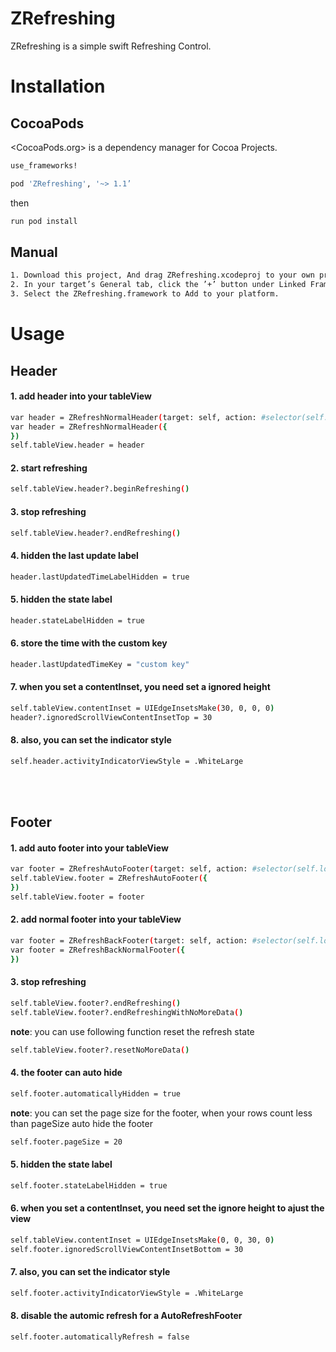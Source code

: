 # ZRefreshing

ZRefreshing is a simple swift Refreshing Control.

# Installation
## CocoaPods
<CocoaPods.org> is a dependency manager for Cocoa Projects.
``` bash 
use_frameworks!

pod 'ZRefreshing', '~> 1.1’
``` 

then
``` bash 
run pod install 
```

## Manual

``` bash 
1. Download this project, And drag ZRefreshing.xcodeproj to your own project.
2. In your target’s General tab, click the ’+’ button under Linked Frameworks and Libraries.
3. Select the ZRefreshing.framework to Add to your platform. 
```

# Usage 
## Header

#### 1. add header into your tableView
``` bash
var header = ZRefreshNormalHeader(target: self, action: #selector(self.loadData(_:)))
var header = ZRefreshNormalHeader({
})
self.tableView.header = header
```

#### 2. start refreshing
``` bash
self.tableView.header?.beginRefreshing()
```
#### 3. stop refreshing
``` bash
self.tableView.header?.endRefreshing()
```
#### 4. hidden the last update label 
``` bash 
header.lastUpdatedTimeLabelHidden = true
```
#### 5. hidden the state label 
``` bash
header.stateLabelHidden = true
```
#### 6. store the time with the custom key 
``` bash
header.lastUpdatedTimeKey = "custom key"
```
#### 7. when you set a contentInset, you need set a ignored height
``` bash
self.tableView.contentInset = UIEdgeInsetsMake(30, 0, 0, 0)
header?.ignoredScrollViewContentInsetTop = 30
```
#### 8. also, you can set the indicator style
``` bash 
self.header.activityIndicatorViewStyle = .WhiteLarge
```
<br /> <br />
## Footer
#### 1. add auto footer into your tableView 
``` bash
var footer = ZRefreshAutoFooter(target: self, action: #selector(self.loadData(_:)))
self.tableView.footer = ZRefreshAutoFooter({
})
self.tableView.footer = footer
```
#### 2. add normal footer into your tableView
``` bash
var footer = ZRefreshBackFooter(target: self, action: #selector(self.loadData(_:)))
var footer = ZRefreshBackNormalFooter({
})
```
#### 3. stop refreshing
``` bash
self.tableView.footer?.endRefreshing()
self.tableView.footer?.endRefreshingWithNoMoreData()
```
**note**: you can use following function reset the refresh state
``` bash
self.tableView.footer?.resetNoMoreData()
```
#### 4. the footer can auto hide
``` bash
self.footer.automaticallyHidden = true
```
**note**: you can set the page size for the footer, when your rows count less than pageSize auto hide the footer
``` bash
self.footer.pageSize = 20
```
#### 5. hidden the state label 
``` bash
self.footer.stateLabelHidden = true
```
#### 6. when you set a contentInset, you need set the ignore height to ajust the view
``` bash
self.tableView.contentInset = UIEdgeInsetsMake(0, 0, 30, 0)
self.footer.ignoredScrollViewContentInsetBottom = 30
```
#### 7. also, you can set the indicator style
``` bash 
self.footer.activityIndicatorViewStyle = .WhiteLarge
```
#### 8. disable the automic refresh for a AutoRefreshFooter
``` bash
self.footer.automaticallyRefresh = false
```



